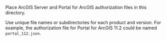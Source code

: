 Place ArcGIS Server and Portal for ArcGIS authorization files in this directory.

Use unique file names or subdirectories for each product and version. For example, the authorization file for Portal for ArcGIS 11.2 could be named `portal_112.json`.
